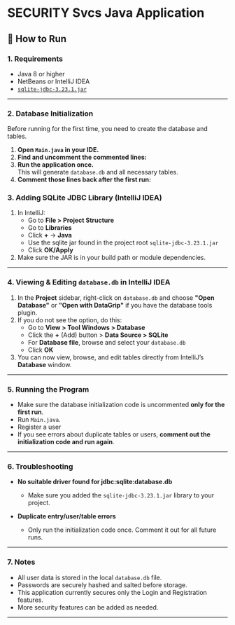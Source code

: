 # SECURITY Svcs Java Application

## 🚀 How to Run

### 1. Requirements

- Java 8 or higher
- NetBeans or IntelliJ IDEA
- [`sqlite-jdbc-3.23.1.jar`](https://mvnrepository.com/artifact/org.xerial/sqlite-jdbc/3.23.1)

---

### 2. Database Initialization

Before running for the first time, you need to create the database and tables.

1. **Open `Main.java` in your IDE.**
2. **Find and uncomment the commented lines:**
3. **Run the application once.**  
   This will generate `database.db` and all necessary tables.
4. **Comment those lines back after the first run:**


### 3. Adding SQLite JDBC Library (IntelliJ IDEA)

1. In IntelliJ:
    - Go to **File > Project Structure**
    - Go to **Libraries**
    - Click **+** → **Java**
    - Use the sqlite jar found in the project root `sqlite-jdbc-3.23.1.jar`
    - Click **OK/Apply**
2. Make sure the JAR is in your build path or module dependencies.

---

### 4. Viewing & Editing `database.db` in IntelliJ IDEA

1. In the **Project** sidebar, right-click on `database.db` and choose **"Open Database"** or **"Open with DataGrip"** if you have the database tools plugin.
2. If you do not see the option, do this:
    - Go to **View > Tool Windows > Database**
    - Click the **+** (Add) button > **Data Source > SQLite**
    - For **Database file**, browse and select your `database.db`
    - Click **OK**
3. You can now view, browse, and edit tables directly from IntelliJ’s **Database** window.

---

### 5. Running the Program

- Make sure the database initialization code is uncommented **only for the first run**.
- Run `Main.java`.
- Register a user
- If you see errors about duplicate tables or users, **comment out the initialization code and run again**.

---

### 6. Troubleshooting

- **No suitable driver found for jdbc:sqlite:database.db**
  - Make sure you added the `sqlite-jdbc-3.23.1.jar` library to your project.

- **Duplicate entry/user/table errors**
  - Only run the initialization code once. Comment it out for all future runs.

---

### 7. Notes

- All user data is stored in the local `database.db` file.
- Passwords are securely hashed and salted before storage.
- This application currently secures only the Login and Registration features.
- More security features can be added as needed.

---
